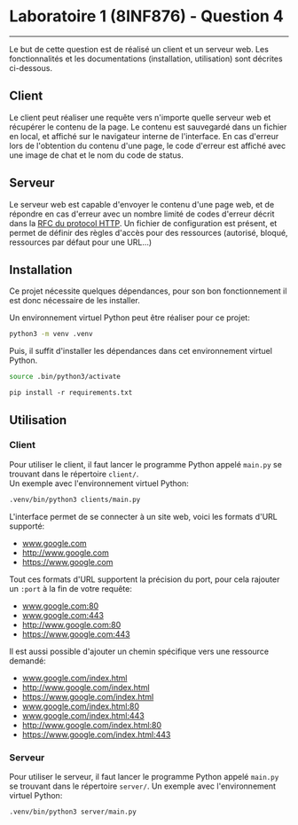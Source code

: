 # Laboratoire 1 (8INF876) - Question 4
---

Le but de cette question est de réalisé un client et un serveur web. Les fonctionnalités et les documentations (installation, utilisation) sont décrites ci-dessous.

## Client

Le client peut réaliser une requête vers n'importe quelle serveur web et récupérer le contenu de la page. Le contenu est sauvegardé dans un fichier en local, et affiché sur le navigateur interne de l'interface. En cas d'erreur lors de l'obtention du contenu d'une page, le code d'erreur est affiché avec une image de chat et le nom du code de status.

## Serveur

Le serveur web est capable d'envoyer le contenu d'une page web, et de répondre en cas d'erreur avec un nombre limité de codes d'erreur décrit dans la [RFC du protocol HTTP](https://www.rfc-editor.org/rfc/rfc2616.txt).
Un fichier de configuration est présent, et permet de définir des règles d'accès pour des ressources (autorisé, bloqué, ressources par défaut pour une URL...) 

## Installation

Ce projet nécessite quelques dépendances, pour son bon fonctionnement il est donc nécessaire de les installer.  
  
Un environnement virtuel Python peut être réaliser pour ce projet:

```bash
python3 -m venv .venv
```

Puis, il suffit d'installer les dépendances dans cet environnement virtuel Python.

```bash
source .bin/python3/activate
```

```pip
pip install -r requirements.txt
```

## Utilisation

### Client

Pour utiliser le client, il faut lancer le programme Python appelé `main.py` se trouvant dans le répertoire `client/`.  
Un exemple avec l'environnement virtuel Python:

```bash
.venv/bin/python3 clients/main.py
```

L'interface permet de se connecter à un site web, voici les formats d'URL supporté:
- www.google.com
- http://www.google.com
- https://www.google.com

Tout ces formats d'URL supportent la précision du port, pour cela rajouter un `:port` à la fin de votre requête:
- www.google.com:80
- www.google.com:443
- http://www.google.com:80
- https://www.google.com:443

Il est aussi possible d'ajouter un chemin spécifique vers une ressource demandé:
- www.google.com/index.html
- http://www.google.com/index.html
- https://www.google.com/index.html
- www.google.com/index.html:80
- www.google.com/index.html:443
- http://www.google.com/index.html:80
- https://www.google.com/index.html:443

### Serveur

Pour utiliser le serveur, il faut lancer le programme Python appelé `main.py` se trouvant dans le répertoire `server/`.
Un exemple avec l'environnement virtuel Python:

```bash
.venv/bin/python3 server/main.py
```
